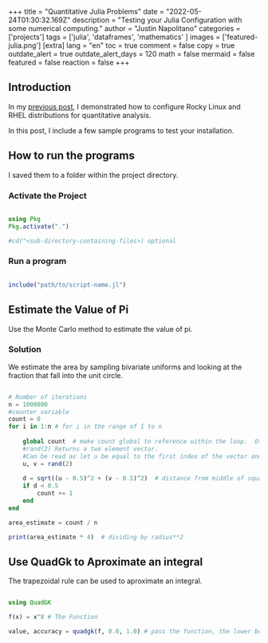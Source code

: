 +++
title =  "Quantitative Julia Problems"
date = "2022-05-24T01:30:32.169Z"
description = "Testing your Julia Configuration with some numerical computing."
author = "Justin Napolitano"
categories = ['projects']
tags = ['julia', 'dataframes', 'mathematics' ]
images = ['featured-julia.png']
[extra]
lang = "en"
toc = true
comment = false
copy = true
outdate_alert = true
outdate_alert_days = 120
math = false
mermaid = false
featured = false
reaction = false
+++
## Introduction


In my [previous post](https://blog.jnapolitano.io/posts/rocky-linux-8-julia/), I demonstrated how to configure Rocky Linux and RHEL distributions for quantitative analysis. 

In this post, I include a few sample programs to test your installation.  

## How to run the programs

I saved them to a folder within the project directory.

### Activate the Project

```julia

using Pkg
Pkg.activate(".")

#cd("<sub-directory-containing-files>) optional

```


### Run a program 

```Julia

include("path/to/script-name.jl")

```


## Estimate the Value of Pi

Use the Monte Carlo method to estimate the value of pi.  

### Solution

We estimate the area by sampling bivariate uniforms and looking at the fraction that fall into the unit circle.


``` Julia

# Number of iterations
n = 1000000
#counter variable
count = 0
for i in 1:n # for i in the range of 1 to n
    
    global count  # make count global to reference within the loop.  Otherwise the the variable will be understood to be a local within the for loop
    #rand(2) Returns a two element vector.  
    #Can be read as let u be equal to the first index of the vector and let v be equal to the second
    u, v = rand(2)
    
    d = sqrt((u - 0.5)^2 + (v - 0.5)^2)  # distance from middle of square
    if d < 0.5
        count += 1
    end
end

area_estimate = count / n

print(area_estimate * 4)  # dividing by radius**2

```


## Use QuadGk to Aproximate an integral

The trapezoidal rule can be used to aproximate an integral. 


``` Julia

using QuadGK

f(x) = x^8 # The Function

value, accuracy = quadgk(f, 0.0, 1.0) # pass the function, the lower bound and the upper bound

```
